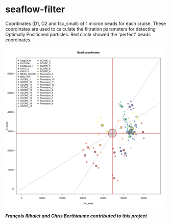 # seaflow-filter

Coordinates (D1, D2 and fsc_small) of 1 micron beads  for each cruise. These coordinates are used to calculate the filtration parameters for detecting Optimally Positioned particles. Red circle showed the 'perfect' beads coordinates.

![alt text](ALL-d1d2fsc.png "Coordinates of 1 micron beads (D1, D2 and fsc_small) for each cruise")

***François Ribalet and Chris Berthiaume contributed to this project***
